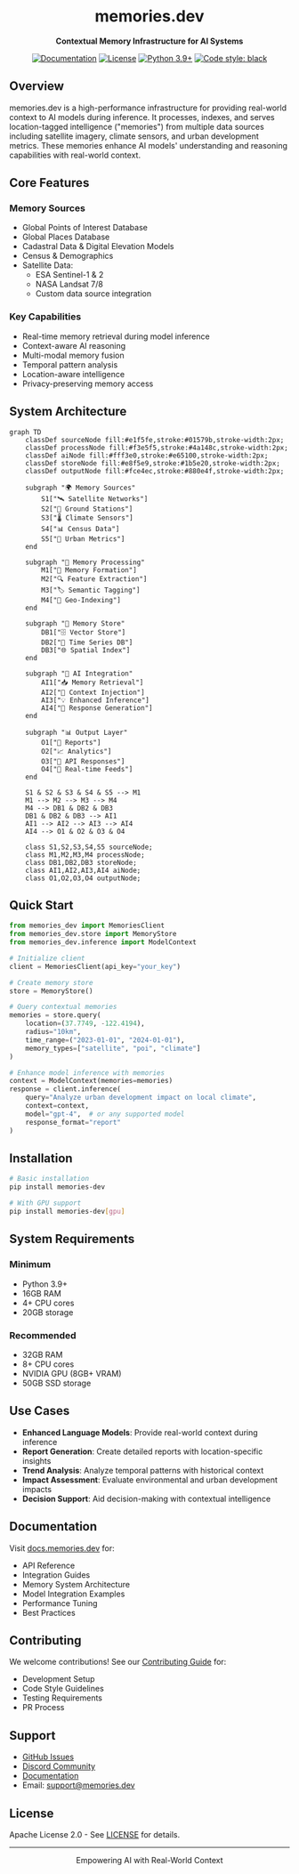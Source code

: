 <div align="center">

# memories.dev

**Contextual Memory Infrastructure for AI Systems**

[![Documentation](https://img.shields.io/badge/docs-latest-brightgreen.svg)](https://docs.memories.dev)
[![License](https://img.shields.io/badge/license-Apache%202.0-blue.svg)](LICENSE)
[![Python 3.9+](https://img.shields.io/badge/python-3.9+-blue.svg)](https://www.python.org/downloads/)
[![Code style: black](https://img.shields.io/badge/code%20style-black-000000.svg)](https://github.com/psf/black)

</div>

## Overview

memories.dev is a high-performance infrastructure for providing real-world context to AI models during inference. It processes, indexes, and serves location-tagged intelligence ("memories") from multiple data sources including satellite imagery, climate sensors, and urban development metrics. These memories enhance AI models' understanding and reasoning capabilities with real-world context.

## Core Features

### Memory Sources
- Global Points of Interest Database
- Global Places Database
- Cadastral Data & Digital Elevation Models
- Census & Demographics
- Satellite Data:
  - ESA Sentinel-1 & 2
  - NASA Landsat 7/8
  - Custom data source integration

### Key Capabilities
- Real-time memory retrieval during model inference
- Context-aware AI reasoning
- Multi-modal memory fusion
- Temporal pattern analysis
- Location-aware intelligence
- Privacy-preserving memory access

## System Architecture

```mermaid
graph TD
    classDef sourceNode fill:#e1f5fe,stroke:#01579b,stroke-width:2px;
    classDef processNode fill:#f3e5f5,stroke:#4a148c,stroke-width:2px;
    classDef aiNode fill:#fff3e0,stroke:#e65100,stroke-width:2px;
    classDef storeNode fill:#e8f5e9,stroke:#1b5e20,stroke-width:2px;
    classDef outputNode fill:#fce4ec,stroke:#880e4f,stroke-width:2px;

    subgraph "🌍 Memory Sources"
        S1["🛰️ Satellite Networks"]
        S2["📡 Ground Stations"]
        S3["🌡️ Climate Sensors"]
        S4["📊 Census Data"]
        S5["🏢 Urban Metrics"]
    end

    subgraph "🧠 Memory Processing"
        M1["🔄 Memory Formation"]
        M2["🔍 Feature Extraction"]
        M3["🏷️ Semantic Tagging"]
        M4["📍 Geo-Indexing"]
    end

    subgraph "💾 Memory Store"
        DB1["🗄️ Vector Store"]
        DB2["📅 Time Series DB"]
        DB3["🌐 Spatial Index"]
    end

    subgraph "🤖 AI Integration"
        AI1["📥 Memory Retrieval"]
        AI2["🔄 Context Injection"]
        AI3["💡 Enhanced Inference"]
        AI4["🎯 Response Generation"]
    end

    subgraph "📊 Output Layer"
        O1["📑 Reports"]
        O2["📈 Analytics"]
        O3["🤖 API Responses"]
        O4["🔄 Real-time Feeds"]
    end

    S1 & S2 & S3 & S4 & S5 --> M1
    M1 --> M2 --> M3 --> M4
    M4 --> DB1 & DB2 & DB3
    DB1 & DB2 & DB3 --> AI1
    AI1 --> AI2 --> AI3 --> AI4
    AI4 --> O1 & O2 & O3 & O4

    class S1,S2,S3,S4,S5 sourceNode;
    class M1,M2,M3,M4 processNode;
    class DB1,DB2,DB3 storeNode;
    class AI1,AI2,AI3,AI4 aiNode;
    class O1,O2,O3,O4 outputNode;
```

## Quick Start

```python
from memories_dev import MemoriesClient
from memories_dev.store import MemoryStore
from memories_dev.inference import ModelContext

# Initialize client
client = MemoriesClient(api_key="your_key")

# Create memory store
store = MemoryStore()

# Query contextual memories
memories = store.query(
    location=(37.7749, -122.4194),
    radius="10km",
    time_range=("2023-01-01", "2024-01-01"),
    memory_types=["satellite", "poi", "climate"]
)

# Enhance model inference with memories
context = ModelContext(memories=memories)
response = client.inference(
    query="Analyze urban development impact on local climate",
    context=context,
    model="gpt-4",  # or any supported model
    response_format="report"
)
```

## Installation

```bash
# Basic installation
pip install memories-dev

# With GPU support
pip install memories-dev[gpu]
```

## System Requirements

### Minimum
- Python 3.9+
- 16GB RAM
- 4+ CPU cores
- 20GB storage

### Recommended
- 32GB RAM
- 8+ CPU cores
- NVIDIA GPU (8GB+ VRAM)
- 50GB SSD storage

## Use Cases

- **Enhanced Language Models**: Provide real-world context during inference
- **Report Generation**: Create detailed reports with location-specific insights
- **Trend Analysis**: Analyze temporal patterns with historical context
- **Impact Assessment**: Evaluate environmental and urban development impacts
- **Decision Support**: Aid decision-making with contextual intelligence

## Documentation

Visit [docs.memories.dev](https://docs.memories.dev) for:
- API Reference
- Integration Guides
- Memory System Architecture
- Model Integration Examples
- Performance Tuning
- Best Practices

## Contributing

We welcome contributions! See our [Contributing Guide](CONTRIBUTING.md) for:
- Development Setup
- Code Style Guidelines
- Testing Requirements
- PR Process

## Support

- [GitHub Issues](https://github.com/memories-dev/memories.dev/issues)
- [Discord Community](https://discord.gg/memories-dev)
- [Documentation](https://docs.memories.dev)
- Email: support@memories.dev

## License

Apache License 2.0 - See [LICENSE](LICENSE) for details.

---

<div align="center">
<p>Empowering AI with Real-World Context</p>
</div>
